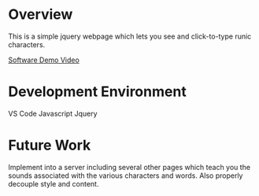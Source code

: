 # Overview


This is a simple jquery webpage which lets you see and click-to-type runic characters.



[Software Demo Video](https://youtu.be/PHAH0qLIqpY  )

# Development Environment

VS Code
Javascript
Jquery


# Future Work
Implement into a server including several other pages
which teach you the sounds associated with the various characters and words.
Also properly decouple style and content.